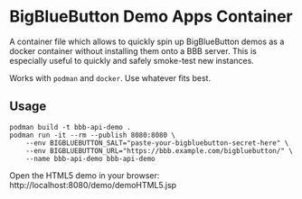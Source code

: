 BigBlueButton Demo Apps Container
=================================

A container file which allows to quickly spin up BigBlueButton demos as a
docker container without installing them onto a BBB server. This is especially
useful to quickly and safely smoke-test new instances.

Works with `podman` and `docker`. Use whatever fits best.

Usage
-----

```
podman build -t bbb-api-demo .
podman run -it --rm --publish 8080:8080 \
    --env BIGBLUEBUTTON_SALT="paste-your-bigbluebutton-secret-here" \
    --env BIGBLUEBUTTON_URL="https://bbb.example.com/bigbluebutton/" \
    --name bbb-api-demo bbb-api-demo
```

Open the HTML5 demo in your browser: http://localhost:8080/demo/demoHTML5.jsp
